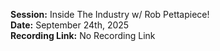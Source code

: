 **Session:** Inside The Industry w/ Rob Pettapiece! <br>
**Date:** September 24th, 2025 <br>
**Recording Link:** No Recording Link
